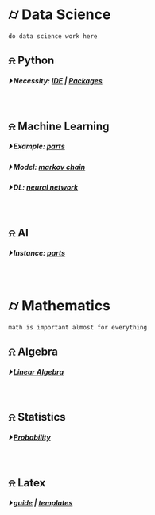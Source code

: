 
# &#x232d; Data Science 
```
do data science work here
```

## &#x237e; Python
##### &#x23f5; Necessity: [IDE](./basic/ide.md) | [Packages](./basic/python_package.md)
<br />

## &#x237e; Machine Learning
##### &#x23f5; Example: [parts](./ML/ml-example/)
##### &#x23f5; Model: [markov chain](./ML/Model/markov_chain/)
##### &#x23f5; DL: [neural network](./DL/neural_network)
<br />

## &#x237e; AI
##### &#x23f5; Instance: [parts](./AI/ai-example/)
<br />

# &#x232d; Mathematics
```
math is important almost for everything
```

## &#x237e; Algebra
##### &#x23f5; [Linear Algebra](./math/Linear_Algebra)
<br />

## &#x237e; Statistics
##### &#x23f5; [Probability](./math/Statistics/probability.md)
<br />

## &#x237e; Latex
##### &#x23f5; [guide](./math/LaTex/LatexGuide.md) | [templates](./math/LaTex/templates/)
<br />



